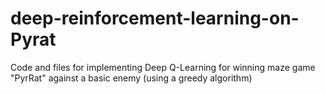 # deep-reinforcement-learning-on-Pyrat
Code and files for implementing Deep Q-Learning for winning maze game "PyrRat" against a basic enemy (using a greedy algorithm)
